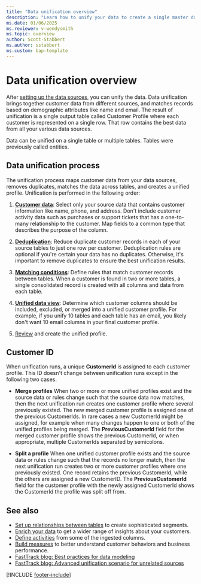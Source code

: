 ```yaml
---
title: "Data unification overview"
description: "Learn how to unify your data to create a single master dataset of customer profiles."
ms.date: 01/06/2025
ms.reviewer: v-wendysmith
ms.topic: overview
author: Scott-Stabbert
ms.author: sstabbert
ms.custom: bap-template
---
```


# Data unification overview

After [setting up the data sources](data-sources.md), you can unify the data. Data unification brings together customer data from different sources, and matches records based on demographic attributes like name and email. The result of unification is a single output table called Customer Profile where each customer is represented on a single row. That row contains the best data from all your various data sources.

Data can be unified on a single table or multiple tables. Tables were previously called entities.

## Data unification process

The unification process maps customer data from your data sources, removes duplicates, matches the data across tables, and creates a unified profile. Unification is performed in the following order:

1. **[Customer data](data-unification-map-tables.md)**: Select only your source data that contains customer information like name, phone, and address. Don't include customer activity data such as purchases or support tickets that has a one-to-many relationship to the customer. Map fields to a common type that describes the purpose of the column.

1. **[Deduplication](data-unification-duplicates.md)**: Reduce duplicate customer records in each of your source tables to just one row per customer. Deduplication rules are optional if you're certain your data has no duplicates. Otherwise, it's important to remove duplicates to ensure the best unification results.

1. **[Matching conditions](data-unification-match-tables.md)**: Define rules that match customer records between tables. When a customer is found in two or more tables, a single consolidated record is created with all columns and data from each table.

1. **[Unified data view](data-unification-merge-tables.md)**: Determine which customer columns should be included, excluded, or merged into a unified customer profile. For example, if you unify 10 tables and each table has an email, you likely don't want 10 email columns in your final customer profile.

1. [Review](data-unification-review.md) and create the unified profile.

## Customer ID

When unification runs, a unique **CustomerId** is assigned to each customer profile. This ID doesn't change between unification runs except in the following two cases.

- **Merge profiles**
  When two or more or more unified profiles exist and the source data or rules change such that the source data now matches, then the next unification run creates one customer profile where several previously existed. The new merged customer profile is assigned one of the previous CustomerIds. In rare cases a new CustomerId might be assigned, for example when many changes happen to one or both of the unified profiles being merged. The **PreviousCustomerId** field for the merged customer profile shows the previous CustomerId, or when appropriate, multiple CustomerIds separated by semicolons.

- **Split a profile**
  When one unified customer profile exists and the source data or rules change such that the records no longer match, then the next unification run creates two or more customer profiles where one previously existed. One record retains the previous CustomerId, while the others are assigned a new CustomerID. The **PreviousCustomerId** field for the customer profile with the newly assigned CustomerId shows the CustomerId the profile was split off from.

## See also

- [Set up relationships between tables](relationships.md) to create sophisticated segments.
- [Enrich your data](enrichment-manage.md) to get a wider range of insights about your customers.
- [Define activities](activities.md) from some of the ingested columns.
- [Build measures](measures.md) to better understand customer behaviors and business performance.
- [FastTrack blog: Best practices for data modeling](https://community.dynamics.com/blogs/post/?postid=988fae7a-3f37-ee11-bdf4-6045bdebe084)
- [FastTrack blog: Advanced unification scenario for unrelated sources](https://community.dynamics.com/blogs/post/?postid=cbf1def2-2a94-4a4d-9535-0489e647157c)

[!INCLUDE [footer-include](includes/footer-banner.md)]
